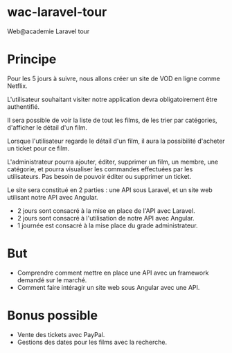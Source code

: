 # wac-laravel-tour

Web@academie Laravel tour

# Principe

Pour les 5 jours à suivre, nous allons créer un site de VOD en ligne comme Netflix.

L'utilisateur souhaitant visiter notre application devra obligatoirement être authentifié.

Il sera possible de voir la liste de tout les films, de les trier par catégories, d'afficher le détail d'un film.

Lorsque l'utilisateur regarde le détail d'un film, il aura la possibilité d'acheter un ticket pour ce film.

L'administrateur pourra ajouter, éditer, supprimer un film, un membre, une catégorie, et pourra visualiser les commandes effectuées par les utilisateurs. Pas besoin de pouvoir éditer ou supprimer un ticket.

Le site sera constitué en 2 parties : une API sous Laravel, et un site web utilisant notre API avec Angular.

- 2 jours sont consacré à la mise en place de l'API avec Laravel.
- 2 jours sont consacré à l'utilisation de notre API avec Angular.
- 1 journée est consacré à la mise place du grade administrateur.

# But

- Comprendre comment mettre en place une API avec un framework demandé sur le marché.
- Comment faire intéragir un site web sous Angular avec une API.

# Bonus possible

- Vente des tickets avec PayPal.
- Gestions des dates pour les films avec la recherche.
